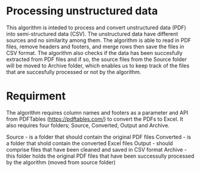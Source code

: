 # Processing unstructured data

This algorithm is inteded to process and convert unstructured data (PDF) into semi-structured data (CSV). The unstructured data have different sources and no similarity among them. The algorithm is able to read in PDF files, remove headers and footers, and merge rows then save the files in CSV format. The algorithm also checks if the data has been succesfully extracted from PDF files and if so, the source files from the Source folder will be moved to Archive folder, which enables us to keep track of the files that are succesfully processed or not by the algorithm. 

# Requirment

The algorithm requires column names and footers as a parameter and API from PDFTables (https://pdftables.com/) to convert the PDFs to Excel. It also requires four folders; Source, Converted, Output and Archive.

Source - is a folder that should contain the original PDF files
Converted - is a folder that shold contain the converted Excel files
Output - should comprise files that have been cleaned and saved in CSV format
Archive - this folder holds the original PDF files that have been successully processed by the algorithm (moved from source folder)




